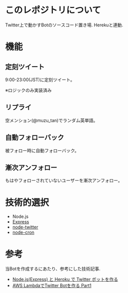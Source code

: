 # このレポジトリについて

 Twitter上で動かすBotのソースコード置き場.
 Herekuと連動.

# 機能

## 定刻ツイート

9:00-23:00(JST)に定刻ツイート。

※ロジックのみ実装済み

## リプライ

空メンション(\@muzu_tan)でランダム英単語。

## 自動フォローバック

被フォロー時に自動フォローバック。

## 漸次アンフォロー

もはやフォローされていないユーザーを漸次アンフォロー。

# 技術的選択

- Node.js
- [Express](https://expressjs.com/)
- [node-twitter](https://github.com/desmondmorris/node-twitter)
- [node-cron](https://github.com/kelektiv/node-cron)

# 参考

当Botを作成するにあたり、参考にした技術記事.

- [Node.js(Express) と Heroku で Twitter ボットを作る](http://senan.main.jp/2015/12/25/aws-lambda%E3%81%A7twitter-bot%E3%82%92%E4%BD%9C%E3%82%8B-part1/)
- [AWS LambdaでTwitter Botを作る Part1](http://qiita.com/hkusu/items/75404aefdb5f89be6b6e)

